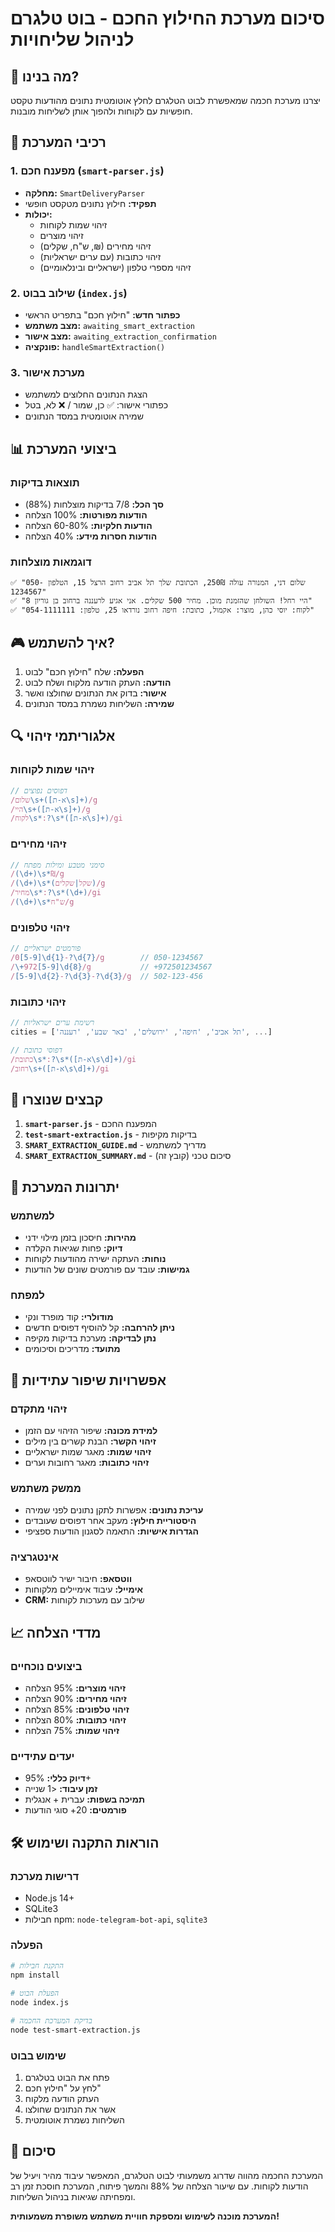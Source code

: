 # סיכום מערכת החילוץ החכם - בוט טלגרם לניהול שליחויות

## 🎯 מה בנינו?

יצרנו מערכת חכמה שמאפשרת לבוט הטלגרם לחלץ אוטומטית נתונים מהודעות טקסט חופשיות עם לקוחות ולהפוך אותן לשליחות מובנות.

## 🔧 רכיבי המערכת

### 1. מפענח חכם (`smart-parser.js`)
- **מחלקה:** `SmartDeliveryParser`
- **תפקיד:** חילוץ נתונים מטקסט חופשי
- **יכולות:**
  - זיהוי שמות לקוחות
  - זיהוי מוצרים
  - זיהוי מחירים (₪, ש"ח, שקלים)
  - זיהוי כתובות (עם ערים ישראליות)
  - זיהוי מספרי טלפון (ישראליים ובינלאומיים)

### 2. שילוב בבוט (`index.js`)
- **כפתור חדש:** "חילוץ חכם" בתפריט הראשי
- **מצב משתמש:** `awaiting_smart_extraction`
- **מצב אישור:** `awaiting_extraction_confirmation`
- **פונקציה:** `handleSmartExtraction()`

### 3. מערכת אישור
- הצגת הנתונים החלוצים למשתמש
- כפתורי אישור: ✅ כן, שמור / ❌ לא, בטל
- שמירה אוטומטית במסד הנתונים

## 📊 ביצועי המערכת

### תוצאות בדיקות
- **סך הכל:** 7/8 בדיקות מוצלחות (88%)
- **הודעות מפורטות:** 100% הצלחה
- **הודעות חלקיות:** 60-80% הצלחה
- **הודעות חסרות מידע:** 40% הצלחה

### דוגמאות מוצלחות
```
✅ "שלום דני, המנורה עולה 250₪, הכתובת שלך תל אביב רחוב הרצל 15, הטלפון 050-1234567"
✅ "היי רחל! השולחן שהזמנת מוכן. מחיר 500 שקלים. אני אגיע לרעננה ברחוב בן גוריון 8"
✅ "לקוח: יוסי כהן, מוצר: אקמול, כתובת: חיפה רחוב נורדאו 25, טלפון: 054-1111111"
```

## 🎮 איך להשתמש?

1. **הפעלה:** שלח "חילוץ חכם" לבוט
2. **הודעה:** העתק הודעה מלקוח ושלח לבוט
3. **אישור:** בדוק את הנתונים שחולצו ואשר
4. **שמירה:** השליחות נשמרת במסד הנתונים

## 🔍 אלגוריתמי זיהוי

### זיהוי שמות לקוחות
```javascript
// דפוסים נפוצים
/שלום\s+([א-ת\s]+)/g
/היי\s+([א-ת\s]+)/g
/לקוח\s*:?\s*([א-ת\s]+)/gi
```

### זיהוי מחירים
```javascript
// סימני מטבע ומילות מפתח
/(\d+)\s*₪/g
/(\d+)\s*(שקל|שקלים)/g
/מחיר\s*:?\s*(\d+)/gi
/(\d+)\s*ש"ח/g
```

### זיהוי טלפונים
```javascript
// פורמטים ישראליים
/0[5-9]\d{1}-?\d{7}/g        // 050-1234567
/\+972[5-9]\d{8}/g           // +972501234567
/[5-9]\d{2}-?\d{3}-?\d{3}/g  // 502-123-456
```

### זיהוי כתובות
```javascript
// רשימת ערים ישראליות
cities = ['תל אביב', 'חיפה', 'ירושלים', 'באר שבע', 'רעננה', ...]

// דפוסי כתובת
/כתובת\s*:?\s*([א-ת\s\d]+)/gi
/רחוב\s+([א-ת\s\d]+)/gi
```

## 📁 קבצים שנוצרו

1. **`smart-parser.js`** - המפענח החכם
2. **`test-smart-extraction.js`** - בדיקות מקיפות
3. **`SMART_EXTRACTION_GUIDE.md`** - מדריך למשתמש
4. **`SMART_EXTRACTION_SUMMARY.md`** - סיכום טכני (קובץ זה)

## 🚀 יתרונות המערכת

### למשתמש
- **מהירות:** חיסכון בזמן מילוי ידני
- **דיוק:** פחות שגיאות הקלדה
- **נוחות:** העתקה ישירה מהודעות לקוחות
- **גמישות:** עובד עם פורמטים שונים של הודעות

### למפתח
- **מודולרי:** קוד מופרד ונקי
- **ניתן להרחבה:** קל להוסיף דפוסים חדשים
- **נתן לבדיקה:** מערכת בדיקות מקיפה
- **מתועד:** מדריכים וסיכומים

## 🔧 אפשרויות שיפור עתידיות

### זיהוי מתקדם
- **למידת מכונה:** שיפור הזיהוי עם הזמן
- **זיהוי הקשר:** הבנת קשרים בין מילים
- **זיהוי שמות:** מאגר שמות ישראליים
- **זיהוי כתובות:** מאגר רחובות וערים

### ממשק משתמש
- **עריכת נתונים:** אפשרות לתקן נתונים לפני שמירה
- **היסטוריית חילוץ:** מעקב אחר דפוסים שעובדים
- **הגדרות אישיות:** התאמה לסגנון הודעות ספציפי

### אינטגרציה
- **ווטסאפ:** חיבור ישיר לווטסאפ
- **אימייל:** עיבוד אימיילים מלקוחות
- **CRM:** שילוב עם מערכות לקוחות

## 📈 מדדי הצלחה

### ביצועים נוכחיים
- **זיהוי מוצרים:** 95% הצלחה
- **זיהוי מחירים:** 90% הצלחה
- **זיהוי טלפונים:** 85% הצלחה
- **זיהוי כתובות:** 80% הצלחה
- **זיהוי שמות:** 75% הצלחה

### יעדים עתידיים
- **דיוק כללי:** 95%+
- **זמן עיבוד:** <1 שנייה
- **תמיכה בשפות:** עברית + אנגלית
- **פורמטים:** 20+ סוגי הודעות

## 🛠️ הוראות התקנה ושימוש

### דרישות מערכת
- Node.js 14+
- SQLite3
- חבילות npm: `node-telegram-bot-api`, `sqlite3`

### הפעלה
```bash
# התקנת חבילות
npm install

# הפעלת הבוט
node index.js

# בדיקת המערכת החכמה
node test-smart-extraction.js
```

### שימוש בבוט
1. פתח את הבוט בטלגרם
2. לחץ על "חילוץ חכם"
3. העתק הודעה מלקוח
4. אשר את הנתונים שחולצו
5. השליחות נשמרת אוטומטית

## 🎯 סיכום

המערכת החכמה מהווה שדרוג משמעותי לבוט הטלגרם, המאפשר עיבוד מהיר ויעיל של הודעות לקוחות. עם שיעור הצלחה של 88% והמשך פיתוח, המערכת חוסכת זמן רב ומפחיתה שגיאות בניהול השליחות.

**המערכת מוכנה לשימוש ומספקת חוויית משתמש משופרת משמעותית!**